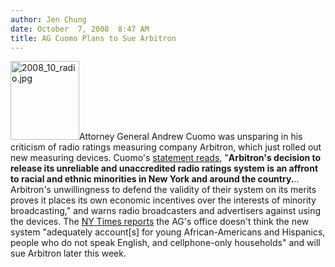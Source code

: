 ```yaml
---
author: Jen Chung
date: October  7, 2008  8:47 AM
title: AG Cuomo Plans to Sue Arbitron
---
```


<p><img alt="2008_10_radio.jpg" src="https://web.archive.org/web/20110611045339im_/http://gothamist.com/attachments/jen/2008_10_radio.jpg" width="110" height="126" class="right">Attorney General Andrew Cuomo was unsparing in his criticism of radio ratings measuring company Arbitron, which just rolled out new measuring devices.  Cuomo&apos;s <a href="https://web.archive.org/web/20110611045339/http://www.oag.state.ny.us/media_center/2008/oct/oct6d_08.html">statement reads</a>, &quot;<strong>Arbitron&apos;s decision to release its unreliable and unaccredited radio ratings system is an affront to racial and ethnic minorities in New York and around the country.</strong>.. Arbitron&apos;s unwillingness to defend the validity of their system on its merits proves it places its own economic incentives over the interests of minority broadcasting,&quot; and warns radio broadcasters and advertisers against using the devices.  The <a href="https://web.archive.org/web/20110611045339/http://www.nytimes.com/2008/10/07/nyregion/07arbitron.html?ref=nyregion">NY Times reports</a> the AG&apos;s office doesn&apos;t think the new system &quot;adequately account[s] for young African-Americans and Hispanics, people who do not speak English, and cellphone-only households&quot; and will sue Arbitron later this week.</p>